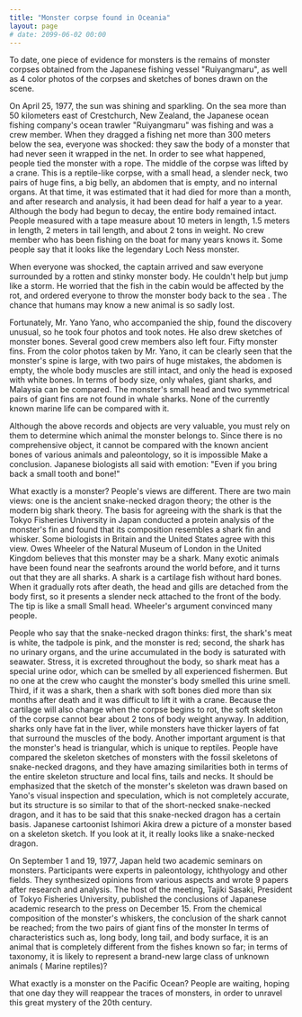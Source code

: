 ```yaml
---
title: "Monster corpse found in Oceania"
layout: page
# date: 2099-06-02 00:00
---
```


To date, one piece of evidence for monsters is the remains of monster corpses obtained from the Japanese fishing vessel "Ruiyangmaru", as well as 4 color photos of the corpses and sketches of bones drawn on the scene.

On April 25, 1977, the sun was shining and sparkling. On the sea more than 50 kilometers east of Crestchurch, New Zealand, the Japanese ocean fishing company's ocean trawler "Ruiyangmaru" was fishing and was a crew member. When they dragged a fishing net more than 300 meters below the sea, everyone was shocked: they saw the body of a monster that had never seen it wrapped in the net. In order to see what happened, people tied the monster with a rope. The middle of the corpse was lifted by a crane. This is a reptile-like corpse, with a small head, a slender neck, two pairs of huge fins, a big belly, an abdomen that is empty, and no internal organs. At that time, it was estimated that it had died for more than a month, and after research and analysis, it had been dead for half a year to a year. Although the body had begun to decay, the entire body remained intact. People measured with a tape measure about 10 meters in length, 1.5 meters in length, 2 meters in tail length, and about 2 tons in weight. No crew member who has been fishing on the boat for many years knows it. Some people say that it looks like the legendary Loch Ness monster.

When everyone was shocked, the captain arrived and saw everyone surrounded by a rotten and stinky monster body. He couldn't help but jump like a storm. He worried that the fish in the cabin would be affected by the rot, and ordered everyone to throw the monster body back to the sea . The chance that humans may know a new animal is so sadly lost.

Fortunately, Mr. Yano Yano, who accompanied the ship, found the discovery unusual, so he took four photos and took notes. He also drew sketches of monster bones. Several good crew members also left four. Fifty monster fins. From the color photos taken by Mr. Yano, it can be clearly seen that the monster's spine is large, with two pairs of huge mistakes, the abdomen is empty, the whole body muscles are still intact, and only the head is exposed with white bones. In terms of body size, only whales, giant sharks, and Malaysia can be compared. The monster's small head and two symmetrical pairs of giant fins are not found in whale sharks. None of the currently known marine life can be compared with it.

Although the above records and objects are very valuable, you must rely on them to determine which animal the monster belongs to. Since there is no comprehensive object, it cannot be compared with the known ancient bones of various animals and paleontology, so it is impossible Make a conclusion. Japanese biologists all said with emotion: "Even if you bring back a small tooth and bone!"

What exactly is a monster? People's views are different. There are two main views: one is the ancient snake-necked dragon theory; the other is the modern big shark theory. The basis for agreeing with the shark is that the Tokyo Fisheries University in Japan conducted a protein analysis of the monster's fin and found that its composition resembles a shark fin and whisker. Some biologists in Britain and the United States agree with this view. Owes Wheeler of the Natural Museum of London in the United Kingdom believes that this monster may be a shark. Many exotic animals have been found near the seafronts around the world before, and it turns out that they are all sharks. A shark is a cartilage fish without hard bones. When it gradually rots after death, the head and gills are detached from the body first, so it presents a slender neck attached to the front of the body. The tip is like a small Small head. Wheeler's argument convinced many people.

People who say that the snake-necked dragon thinks: first, the shark's meat is white, the tadpole is pink, and the monster is red; second, the shark has no urinary organs, and the urine accumulated in the body is saturated with seawater. Stress, it is excreted throughout the body, so shark meat has a special urine odor, which can be smelled by all experienced fishermen. But no one at the crew who caught the monster's body smelled this urine smell. Third, if it was a shark, then a shark with soft bones died more than six months after death and it was difficult to lift it with a crane. Because the cartilage will also change when the corpse begins to rot, the soft skeleton of the corpse cannot bear about 2 tons of body weight anyway. In addition, sharks only have fat in the liver, while monsters have thicker layers of fat that surround the muscles of the body. Another important argument is that the monster's head is triangular, which is unique to reptiles. People have compared the skeleton sketches of monsters with the fossil skeletons of snake-necked dragons, and they have amazing similarities both in terms of the entire skeleton structure and local fins, tails and necks. It should be emphasized that the sketch of the monster's skeleton was drawn based on Yano's visual inspection and speculation, which is not completely accurate, but its structure is so similar to that of the short-necked snake-necked dragon, and it has to be said that this snake-necked dragon has a certain basis. Japanese cartoonist Ishimori Akira drew a picture of a monster based on a skeleton sketch. If you look at it, it really looks like a snake-necked dragon.

On September 1 and 19, 1977, Japan held two academic seminars on monsters. Participants were experts in paleontology, ichthyology and other fields. They synthesized opinions from various aspects and wrote 9 papers after research and analysis. The host of the meeting, Tajiki Sasaki, President of Tokyo Fisheries University, published the conclusions of Japanese academic research to the press on December 15. From the chemical composition of the monster's whiskers, the conclusion of the shark cannot be reached; from the two pairs of giant fins of the monster In terms of characteristics such as, long body, long tail, and body surface, it is an animal that is completely different from the fishes known so far; in terms of taxonomy, it is likely to represent a brand-new large class of unknown animals ( Marine reptiles)?

What exactly is a monster on the Pacific Ocean? People are waiting, hoping that one day they will reappear the traces of monsters, in order to unravel this great mystery of the 20th century.
